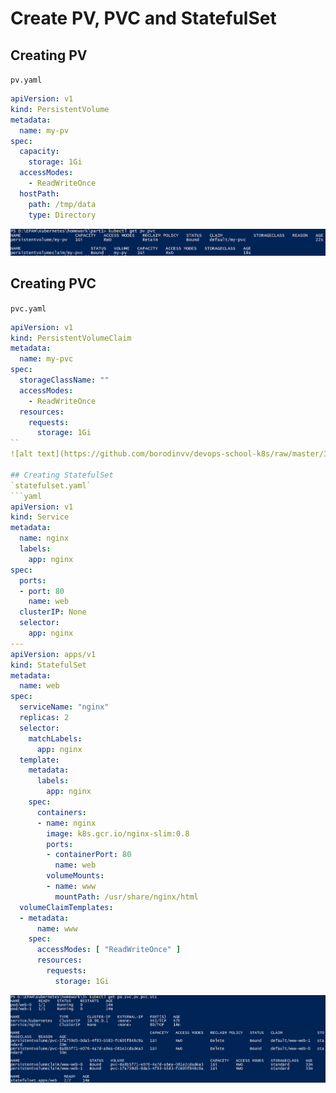 # Create PV, PVC and StatefulSet
## Creating PV

`pv.yaml`
```yaml
apiVersion: v1
kind: PersistentVolume
metadata:
  name: my-pv
spec:
  capacity:
    storage: 1Gi
  accessModes:
    - ReadWriteOnce
  hostPath:
    path: /tmp/data
    type: Directory
```

![alt text](https://github.com/borodinvv/devops-school-k8s/raw/master/3/pv_pvc.png)

## Creating PVC
`pvc.yaml`
```yaml
apiVersion: v1
kind: PersistentVolumeClaim
metadata:
  name: my-pvc
spec:
  storageClassName: ""
  accessModes:
    - ReadWriteOnce
  resources:
    requests:
      storage: 1Gi
``
![alt text](https://github.com/borodinvv/devops-school-k8s/raw/master/3/pv_pvc.png)

## Creating StatefulSet
`statefulset.yaml`
```yaml
apiVersion: v1
kind: Service
metadata:
  name: nginx
  labels:
    app: nginx
spec:
  ports:
  - port: 80
    name: web
  clusterIP: None
  selector:
    app: nginx
---
apiVersion: apps/v1
kind: StatefulSet
metadata:
  name: web
spec:
  serviceName: "nginx"
  replicas: 2
  selector:
    matchLabels:
      app: nginx
  template:
    metadata:
      labels:
        app: nginx
    spec:
      containers:
      - name: nginx
        image: k8s.gcr.io/nginx-slim:0.8
        ports:
        - containerPort: 80
          name: web
        volumeMounts:
        - name: www
          mountPath: /usr/share/nginx/html
  volumeClaimTemplates:
  - metadata:
      name: www
    spec:
      accessModes: [ "ReadWriteOnce" ]
      resources:
        requests:
          storage: 1Gi
```
![alt text](https://github.com/borodinvv/devops-school-k8s/raw/master/3/statefulset.png)